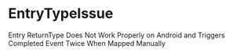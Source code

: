 # EntryTypeIssue
Entry ReturnType Does Not Work Properly on Android and Triggers Completed Event Twice When Mapped Manually
